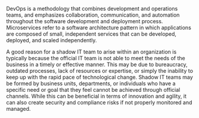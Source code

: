 DevOps is a methodology that combines development and operations teams, and emphasizes collaboration, communication, and automation throughout the software development and deployment process. Microservices refer to a software architecture pattern in which applications are composed of small, independent services that can be developed, deployed, and scaled independently.

A good reason for a shadow IT team to arise within an organization is typically because the official IT team is not able to meet the needs of the business in a timely or effective manner. This may be due to bureaucracy, outdated processes, lack of resources or expertise, or simply the inability to keep up with the rapid pace of technological change. Shadow IT teams may be formed by business units, departments, or individuals who have a specific need or goal that they feel cannot be achieved through official channels. While this can be beneficial in terms of innovation and agility, it can also create security and compliance risks if not properly monitored and managed.
